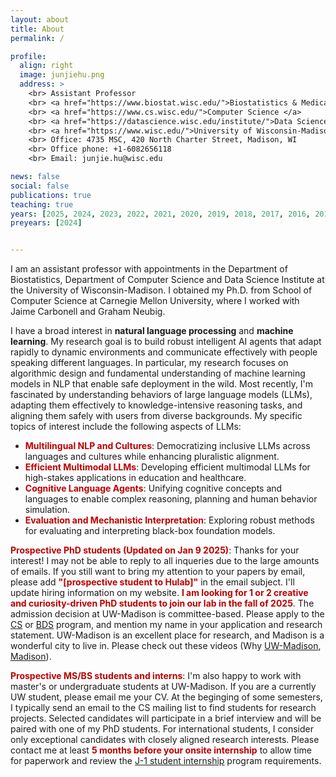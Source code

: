 ```yaml
---
layout: about
title: About
permalink: /

profile:
  align: right
  image: junjiehu.png
  address: >
    <br> Assistant Professor
    <br> <a href="https://www.biostat.wisc.edu/">Biostatistics & Medical Informatics </a> 
    <br> <a href="https://www.cs.wisc.edu/">Computer Science </a> 
    <br> <a href="https://datascience.wisc.edu/institute/">Data Science Institute </a> 
    <br> <a href="https://www.wisc.edu/">University of Wisconsin-Madison </a> 
    <br> Office: 4735 MSC, 420 North Charter Street, Madison, WI
    <br> Office phone: +1-6082656118
    <br> Email: junjie.hu@wisc.edu

news: false
social: false
publications: true
teaching: true
years: [2025, 2024, 2023, 2022, 2021, 2020, 2019, 2018, 2017, 2016, 2015]
preyears: [2024]


---
```

I am an assistant professor with appointments in the Department of Biostatistics, Department of Computer Science and Data Science Institute at the University of Wisconsin-Madison. I obtained my Ph.D. from School of Computer Science at Carnegie Mellon University, where I worked with Jaime Carbonell and Graham Neubig. 

I have a broad interest in <b>natural language processing</b> and <b>machine learning</b>. My research goal is to build robust intelligent AI agents that adapt rapidly to dynamic environments and communicate effectively with people speaking different languages. In particular, my research focuses on algorithmic design and fundamental understanding of machine learning models in NLP that enable safe deployment in the wild. Most recently, I'm fascinated by understanding behaviors of large language models (LLMs), adapting them effectively to knowledge-intensive reasoning tasks, and aligning them safely with users from diverse backgrounds. My specific topics of interest include the following aspects of LLMs:

<ul>
  <li><b style="color:#bb0000;">Multilingual NLP and Cultures</b>: Democratizing inclusive LLMs across languages and cultures while enhancing pluralistic alignment. </li>
  <li><b style="color:#bb0000;">Efficient Multimodal LLMs</b>: Developing efficient multimodal LLMs for high-stakes applications in education and healthcare.</li>
  <li><b style="color:#bb0000;">Cognitive Language Agents</b>: Unifying cognitive concepts and languages to enable complex reasoning, planning and human behavior simulation.</li>
  <li><b style="color:#bb0000;">Evaluation and Mechanistic Interpretation</b>: Exploring robust methods for evaluating and interpreting black-box foundation models.</li>
</ul> 


<b style="color:#bb0000;">Prospective PhD students (Updated on Jan 9 2025)</b>: Thanks for your interest! I may not be able to reply to all inqueries due to the large amounts of emails. If you still want to bring my attention to your papers by email, please add <b style="color:#bb0000;">"[prospective student to Hulab]"</b> in the email subject. I'll update hiring information on my website. <b style="color:#bb0000;">I am looking for 1 or 2 creative and curiosity-driven PhD students to join our lab in the fall of 2025</b>. The admission decision at UW-Madison is committee-based. Please apply to the [CS](https://www.cs.wisc.edu/graduate/graduate-admissions-faq/) or [BDS](https://biostat.wiscweb.wisc.edu/education/current-students/phd-bds/) program, and mention my name in your application and research statement. UW-Madison is an excellent place for research, and Madison is a wonderful city to live in. Please check out these videos (Why [UW-Madison](https://www.youtube.com/watch?v=8cRE4F8GOBE), [Madison](https://www.youtube.com/watch?v=XTJA5alrisQ?)). 

<b style="color:#bb0000;">Prospective MS/BS students and interns</b>: I'm also happy to work with master's or undergraduate students at UW-Madison. If you are a currently UW student, please email me your CV. At the beginging of some semesters, I typically send an email to the CS mailing list to find students for research projects. Selected candidates will participate in a brief interview and will be paired with one of my PhD students. For international students, I consider only exceptional candidates with closely aligned research interests. Please contact me at least <b style="color:#bb0000;">5 months before your onsite internship</b> to allow time for paperwork and review the [J-1 student internship](https://iss.wisc.edu/j-1-student-interns/) program requirements.

<!-- <b>Sponsors</b>: We are thankful for the generous funding award and gift from NIH, Google, Microsoft, NVIDIA and American Family Insurance. -->
